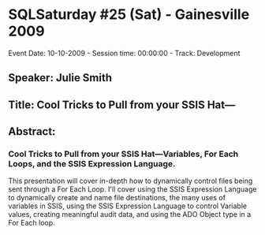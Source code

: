 # SQLSaturday #25 (Sat) - Gainesville 2009
Event Date: 10-10-2009 - Session time: 00:00:00 - Track: Development
## Speaker: Julie Smith
## Title: Cool Tricks to Pull from your SSIS Hat—
## Abstract:
### Cool Tricks to Pull from your SSIS Hat—Variables, For Each Loops, and the SSIS Expression Language.

This presentation will cover in-depth how to dynamically control files being sent through a For Each Loop.  I'll cover using the SSIS Expression Language to dynamically create and name file destinations, the many uses of variables in SSIS, using the SSIS Expression Language to control Variable values, creating meaningful audit data, and using the ADO Object type in a For Each loop.
